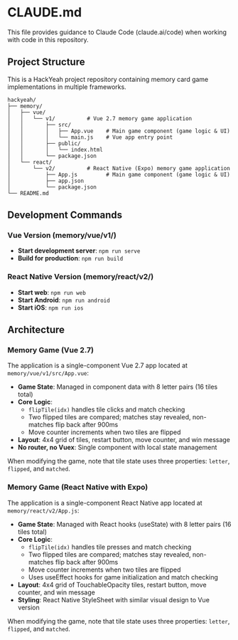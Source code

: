 # CLAUDE.md

This file provides guidance to Claude Code (claude.ai/code) when working with code in this repository.

## Project Structure

This is a HackYeah project repository containing memory card game implementations in multiple frameworks.

```
hackyeah/
├── memory/
│   ├── vue/
│   │   └── v1/          # Vue 2.7 memory game application
│   │       ├── src/
│   │       │   ├── App.vue    # Main game component (game logic & UI)
│   │       │   └── main.js    # Vue app entry point
│   │       ├── public/
│   │       │   └── index.html
│   │       └── package.json
│   └── react/
│       └── v2/          # React Native (Expo) memory game application
│           ├── App.js         # Main game component (game logic & UI)
│           ├── app.json
│           └── package.json
└── README.md
```

## Development Commands

### Vue Version (memory/vue/v1/)

- **Start development server**: `npm run serve`
- **Build for production**: `npm run build`

### React Native Version (memory/react/v2/)

- **Start web**: `npm run web`
- **Start Android**: `npm run android`
- **Start iOS**: `npm run ios`

## Architecture

### Memory Game (Vue 2.7)

The application is a single-component Vue 2.7 app located at `memory/vue/v1/src/App.vue`:

- **Game State**: Managed in component data with 8 letter pairs (16 tiles total)
- **Core Logic**:
  - `flipTile(idx)` handles tile clicks and match checking
  - Two flipped tiles are compared; matches stay revealed, non-matches flip back after 900ms
  - Move counter increments when two tiles are flipped
- **Layout**: 4x4 grid of tiles, restart button, move counter, and win message
- **No router, no Vuex**: Single component with local state management

When modifying the game, note that tile state uses three properties: `letter`, `flipped`, and `matched`.

### Memory Game (React Native with Expo)

The application is a single-component React Native app located at `memory/react/v2/App.js`:

- **Game State**: Managed with React hooks (useState) with 8 letter pairs (16 tiles total)
- **Core Logic**:
  - `flipTile(idx)` handles tile presses and match checking
  - Two flipped tiles are compared; matches stay revealed, non-matches flip back after 900ms
  - Move counter increments when two tiles are flipped
  - Uses useEffect hooks for game initialization and match checking
- **Layout**: 4x4 grid of TouchableOpacity tiles, restart button, move counter, and win message
- **Styling**: React Native StyleSheet with similar visual design to Vue version

When modifying the game, note that tile state uses three properties: `letter`, `flipped`, and `matched`.
